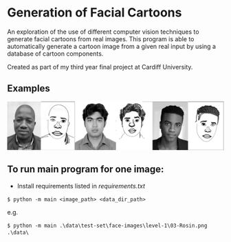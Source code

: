 # Generation of Facial Cartoons
An exploration of the use of different computer vision techniques to generate facial cartoons from real images.
This program is able to automatically generate a cartoon image from a given real input by using a database of cartoon components.

Created as part of my third year final project at Cardiff University.

## Examples
<img src="./examples.jpg" alt="Image input vs output">

## To run main program for one image:
- Install requirements listed in _requirements.txt_
```
$ python -m main <image_path> <data_dir_path>
```
e.g.
```
$ python -m main .\data\test-set\face-images\level-1\03-Rosin.png .\data\
```
